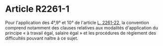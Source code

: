 # Article R2261-1

  
Pour l'application des 4°,9° et 10° de l'article [L. 2261-22][1], la convention comprend notamment des clauses relatives aux modalités d'application du principe « à travail égal, salaire égal » et les procédures de règlement des difficultés pouvant naître à ce sujet.

 [1]: /affichCodeArticle.do?cidTexte=LEGITEXT000006072050&idArticle=LEGIARTI000006901800&dateTexte=&categorieLien=cid